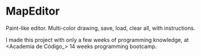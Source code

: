 # MapEditor
Paint-like editor. Multi-color drawing, save, load, clear all, with instructions.

I made this project with only a few weeks of programming knowledge, at <Academia de Código_> 14 weeks programming bootcamp.
